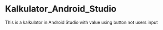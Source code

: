 # Kalkulator_Android_Studio
This is a kalkulator in Android Studio with value using button not users input

